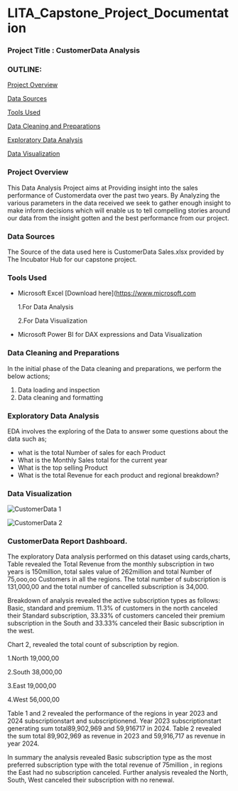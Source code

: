 # LITA_Capstone_Project_Documentation

### Project Title : CustomerData Analysis
 
### OUTLINE:

[Project Overview](#project-overview)

[Data Sources](#data-sources)

 
[Tools Used](#tools-used)


[Data Cleaning and Preparations](#data-cleaning-preparation)


[Exploratory Data Analysis](#exploratory-data-analysis)


[Data Visualization](#data-visualization)





### Project Overview
This Data Analysis Project aims at Providing insight into the sales performance of Customerdata over the past two years.
By Analyzing the various parameters in the data received we seek to gather enough insight to make inform decisions which will enable us to tell compelling stories around our data from the insight gotten and the best performance from our project.


### Data Sources 
The Source of the data used here is CustomerData Sales.xlsx provided by The Incubator Hub for our capstone project. 


### Tools Used
- Microsoft Excel [Download here](https://www.microsoft.com
  
  1.For Data Analysis
  
  2.For Data Visualization
 
- Microsoft Power BI for DAX expressions and Data Visualization

### Data Cleaning and Preparations
In the initial phase of the Data cleaning and preparations, we perform the below actions;
1. Data loading and inspection
2. Data cleaning and formatting

### Exploratory Data Analysis
 EDA involves the exploring of the Data to answer some questions about the data such as;
 - what is the total Number of sales for each Product
 - What is the Monthly Sales total for the current year
 - What is the top selling Product
 - What is the total Revenue for each product and regional breakdown?

 
### Data Visualization


![CustomerData 1](https://github.com/user-attachments/assets/cd4997c9-59b2-4413-8313-782851fbb10a)



![CustomerData 2](https://github.com/user-attachments/assets/8dde272c-fc41-49f1-acd7-0b19339d99e1)


### CustomerData Report Dashboard.
The exploratory Data analysis performed on this dataset using cards,charts, Table revealed the Total Revenue from the monthly subscription in two years is 150million, total sales value of 262million and total Number of 75,ooo,oo Customers in all the regions. The total number of subscription is 131,000,00 and the total number of cancelled subscription is 34,000.

Breakdown of analysis revealed the active subscription types as follows: Basic, standard and premium.
11.3% of customers in the north canceled their Standard subscription, 33.33% of customers canceled their premium subscription in the South and 33.33% canceled their Basic subscription in the west.

Chart 2, revealed the total count of subscription by region.

 1.North 19,000,00 
 
 2.South 38,000,00
 
 3.East 19,000,00
 
 4.West 56,000,00
 

Table 1 and 2 revealed the performance of the regions in year 2023 and 2024 subscriptionstart and subscriptionend.
Year 2023 subscriptionstart generating sum total89,902,969 and 59,916717 in 2024.
Table 2 revealed the sum total 89,902,969 as revenue in 2023 and 59,916,717 as revenue in year 2024.

In summary the analysis revealed Basic subscription type as the most preferred subscription type with the total revenue of 75million , in regions the East had no subscription canceled.
Further analysis revealed the North, South, West canceled their subscription with no renewal.                        

